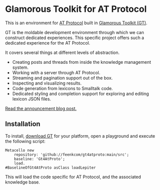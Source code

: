 # Glamorous Toolkit for AT Protocol

This is an environment for [AT Protocol](https://atproto.com) built in [Glamorous Toolkit (GT)](https://gtoolkit.com).

GT is the moldable development environment through which we can construct dedicated experiences. This specific project offers such a dedicated experience for the AT Protocol.

It covers several things at different levels of abstraction.
- Creating posts and threads from inside the knowledge management system.
- Working with a server through AT Protocol.
- Streaming and pagination support out of the box.
- Inspecting and visualizing results.
- Code generation from lexicons to Smalltalk code.
- Dedicated styling and completion support for exploring and editing lexicon JSON files.

[Read the announcement blog post.](https://lepiter.io/feenk/gt4atproto--a-dedicated-environment-for-at-7kcp8pwy6dcnomlljmtvl3wx2/)

## Installation
To install, [download GT](https://gtoolkit.com/download) for your platform, open a playground and execute the following script:
```
Metacello new
	repository: 'github://feenkcom/gt4atproto:main/src';
	baseline: 'Gt4AtProto';
	load.
#BaselineOfGt4AtProto asClass loadLepiter
```

This will load the code specific for AT Protocol, and the associated knowledge base.
